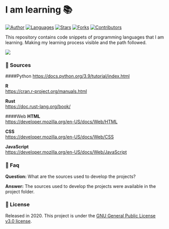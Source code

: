 # I am learning :books:

[![Author](https://img.shields.io/badge/author-Henrique%20Beckmann-blueviolet?style=flat)](https://github.com/henriquebeckmann)
[![Languages](https://img.shields.io/github/languages/count/henriquebeckmann/i_am_learning?color=blueviolet&style=flat)](#)
[![Stars](https://img.shields.io/github/stars/henriquebeckmann/i_am_learning?color=blueviolet&style=flat)](https://github.com/henriquebeckmann/i_am_learning/stargazers)
[![Forks](https://img.shields.io/github/forks/henriquebeckmann/i_am_learning?color=blueviolet&style=flat)](https://github.com/henriquebeckmann/i_am_learning/network/members)
[![Contributors](https://img.shields.io/github/contributors/henriquebeckmann/i_am_learning?color=blueviolet&style=flat)](https://github.com/henriquebeckmann/i_am_learning/graphs/contributors)

This repository contains code snippets of programming languages that I am learning. Making my learning process visible and the path followed.

![](https://miro.medium.com/max/960/0*zT8dnEfIKWFQHdiX)

### :pushpin: Sources

####Python
https://docs.python.org/3.9/tutorial/index.html

**R**<br>
https://cran.r-project.org/manuals.html

**Rust**<br>
https://doc.rust-lang.org/book/

####Web
**HTML<br>**
https://developer.mozilla.org/en-US/docs/Web/HTML

**CSS**<br>
https://developer.mozilla.org/en-US/docs/Web/CSS

**JavaScript**<br>
https://developer.mozilla.org/en-US/docs/Web/JavaScript

### :postbox: Faq
**Question:** What are the sources used to develop the projects?

**Answer:** The sources used to develop the projects were available in the project folder.



### :closed_book: License

Released in 2020.
This project is under the [GNU General Public License v3.0 license](https://github.com/henriquebeckmann/i_am_learning/blob/main/LICENSE).

